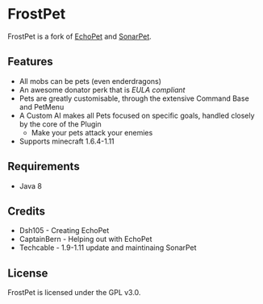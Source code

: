 FrostPet
========
FrostPet is a fork of [EchoPet](https://github.com/DSH105/EchoPet) and [SonarPet](https://github.com/TechzoneMC/SonarPet).

## Features
- All mobs can be pets (even enderdragons)
- An awesome donator perk that is _EULA compliant_
- Pets are greatly customisable, through the extensive Command Base and PetMenu
- A Custom AI makes all Pets focused on specific goals, handled closely by the core of the Plugin
  - Make your pets attack your enemies
- Supports minecraft 1.6.4-1.11

## Requirements
- Java 8

## Credits
- Dsh105 - Creating EchoPet
- CaptainBern - Helping out with EchoPet
- Techcable - 1.9-1.11 update and maintinaing SonarPet

## License
FrostPet is licensed under the GPL v3.0.

